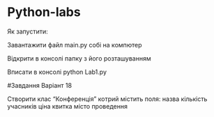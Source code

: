 # Python-labs
 Як запустити:

 Завантажити файл main.py собі на компютер

 Відкрити в консолі папку з його розташуванням

 Вписати в консолі python Lab1.py

#Завдання
 Варіант 18
 
 Створити клас “Конференція”  котрий містить поля:
 назва
 кількість учасників
 ціна квитка
 місто проведення
